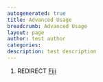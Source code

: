 ```yaml
---
autogenerated: true
title: Advanced Usage
breadcrumb: Advanced Usage
layout: page
author: test author
categories: 
description: test description
---
```


1.  REDIRECT [Fiji](Fiji "wikilink")
